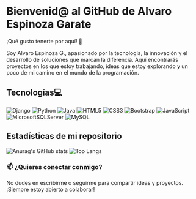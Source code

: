 # Bienvenid@ al GitHub de Alvaro Espinoza Garate
¡Qué gusto tenerte por aquí! 🚀

Soy Alvaro Espinoza G., apasionado por la tecnología, la innovación y el desarrollo de soluciones que marcan la diferencia. Aquí encontrarás proyectos en los que estoy trabajando, ideas que estoy explorando y un poco de mi camino en el mundo de la programación.
## Tecnologías💻
![Django](https://img.shields.io/badge/django-%23092E20.svg?style=for-the-badge&logo=django&logoColor=white)
![Python](https://img.shields.io/badge/python-3670A0?style=for-the-badge&logo=python&logoColor=ffdd54)
![Java](https://img.shields.io/badge/java-%23ED8B00.svg?style=for-the-badge&logo=openjdk&logoColor=white)
![HTML5](https://img.shields.io/badge/html5-%23E34F26.svg?style=for-the-badge&logo=html5&logoColor=white)
![CSS3](https://img.shields.io/badge/css3-%231572B6.svg?style=for-the-badge&logo=css3&logoColor=white)
![Bootstrap](https://img.shields.io/badge/bootstrap-%238511FA.svg?style=for-the-badge&logo=bootstrap&logoColor=white)
![JavaScript](https://img.shields.io/badge/javascript-%23323330.svg?style=for-the-badge&logo=javascript&logoColor=%23F7DF1E)
![MicrosoftSQLServer](https://img.shields.io/badge/Microsoft%20SQL%20Server-CC2927?style=for-the-badge&logo=microsoft%20sql%20server&logoColor=white)
![MySQL](https://img.shields.io/badge/mysql-4479A1.svg?style=for-the-badge&logo=mysql&logoColor=white)

## Estadísticas de mi repositorio
![Anurag's GitHub stats](https://github-readme-stats.vercel.app/api?username=alvaro-espinozagarate&show_icons=true&theme=dark)
![Top Langs](https://github-readme-stats.vercel.app/api/top-langs/?username=alvaro-espinozagarate&layout=compact&theme=dark)

### 📫 ¿Quieres conectar conmigo?
No dudes en escribirme o seguirme para compartir ideas y proyectos. ¡Siempre estoy abierto a colaborar!
